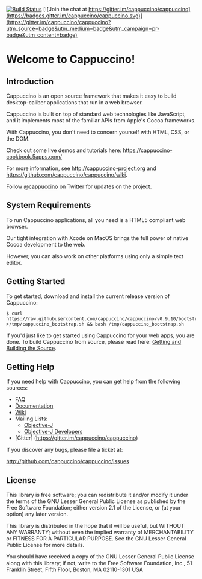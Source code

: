 [![Build Status](https://travis-ci.org/cappuccino/cappuccino.svg?branch=master)](https://travis-ci.org/cappuccino/cappuccino) [![Join the chat at https://gitter.im/cappuccino/cappuccino](https://badges.gitter.im/cappuccino/cappuccino.svg)](https://gitter.im/cappuccino/cappuccino?utm_source=badge&utm_medium=badge&utm_campaign=pr-badge&utm_content=badge)

Welcome to Cappuccino!
======================

Introduction
------------
Cappuccino is an open source framework that makes it easy to build
desktop-caliber applications that run in a web browser.

Cappuccino is built on top of standard web technologies like JavaScript, and
it implements most of the familiar APIs from Apple's Cocoa
frameworks.

With Cappuccino, you don't need to concern yourself
with HTML, CSS, or the DOM.

Check out some live demos and tutorials here: https://cappuccino-cookbook.5apps.com/

For more information, see <http://cappuccino-project.org> and <https://github.com/cappuccino/cappuccino/wiki>.

Follow [@cappuccino](https://twitter.com/cappuccino) on Twitter for updates on the project.

System Requirements
-------------------
To run Cappuccino applications, all you need is a HTML5 compliant web browser.

Our tight integration with Xcode on MacOS brings the full power of native Cocoa development to the web.

However, you can also work on other platforms using only a simple text editor.

Getting Started
---------------
To get started, download and install the current release version of Cappuccino:

    $ curl https://raw.githubusercontent.com/cappuccino/cappuccino/v0.9.10/bootstrap.sh >/tmp/cappuccino_bootstrap.sh && bash /tmp/cappuccino_bootstrap.sh

If you'd just like to get started using Cappuccino for your web apps, you are done.
To build Cappuccino from source, please read here: [Getting and Building the Source](<http://wiki.github.com/cappuccino/cappuccino/getting-and-building-the-source>).

Getting Help
------------
If you need help with Cappuccino, you can get help from the following sources:

  - [FAQ](http://cappuccino-project.org/support/faq.html)
  - [Documentation](http://cappuccino-project.org/learn/)
  - [Wiki](http://github.com/cappuccino/cappuccino/wikis)
  - Mailing Lists:
    - [Objective-J](http://groups.google.com/group/objectivej)
    - [Objective-J Developers](http://groups.google.com/group/objectivej-dev)
  - [Gitter] (https://gitter.im/cappuccino/cappuccino)

If you discover any bugs, please file a ticket at:

  <http://github.com/cappuccino/cappuccino/issues>

License
-------
This library is free software; you can redistribute it and/or modify it under
the terms of the GNU Lesser General Public License as published by the Free
Software Foundation; either version 2.1 of the License, or (at your option)
any later version.

This library is distributed in the hope that it will be useful, but WITHOUT
ANY WARRANTY; without even the implied warranty of MERCHANTABILITY or FITNESS
FOR A PARTICULAR PURPOSE. See the GNU Lesser General Public License for more
details.

You should have received a copy of the GNU Lesser General Public License along
with this library; if not, write to the Free Software Foundation, Inc., 51
Franklin Street, Fifth Floor, Boston, MA 02110-1301 USA
